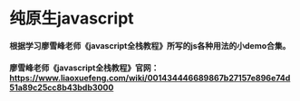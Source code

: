 # 纯原生javascript
#### 根据学习廖雪峰老师《javascript全栈教程》所写的js各种用法的小demo合集。
#### 廖雪峰老师《javascript全栈教程》官网：https://www.liaoxuefeng.com/wiki/001434446689867b27157e896e74d51a89c25cc8b43bdb3000
